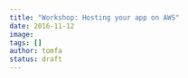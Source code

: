 ```yaml
---
title: "Workshop: Hosting your app on AWS"
date: 2016-11-12
image: 
tags: []
author: tomfa
status: draft
---
```



